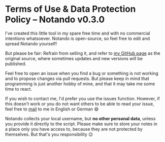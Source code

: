 # Terms of Use & Data Protection Policy – Notando v0.3.0

I've created this little tool in my spare free time and with no commercial intentions whatsoever. Notando is open-source, so feel free to edit and spread Notando yourself!

But please be fair: Refrain from selling it, and refer to [my GitHub page](https://github.com/NinaTolfersheimer) as the original source, where sometimes updates and new versions will be published.

Feel free to open an issue when you find a bug or something is not working and to propose changes via pull requests. But please keep in mind that programming is just another hobby of mine, and that it may take me some time to react.

If you wish to contact me, I'd prefer you use the issues function. However, if this doesn't work or you do not want others to be able to read your issue, feel free to [mail](mailto:nina.tolfersheimer@posteo.de) to me in English or German :smile:



Notando collects your local username, but **no other personal data**, unless you provide it directly to the script. Please make sure to store your notes in a place only you have access to, because they are not protected by themselves. But that's you responsibility :wink:
